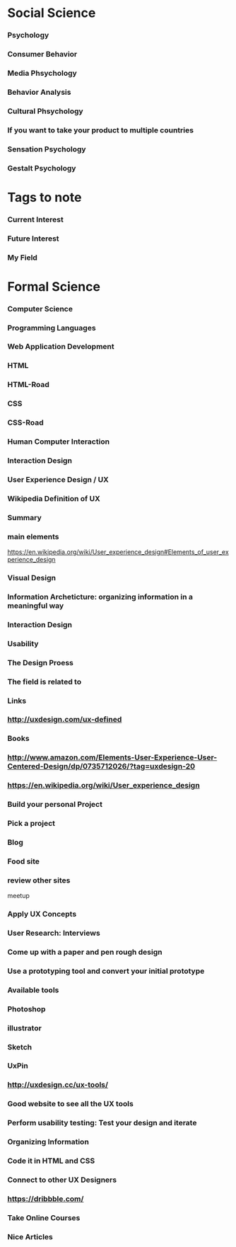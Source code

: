 # Social Science

### Psychology

### Consumer Behavior
### Media Phsychology
### Behavior Analysis
### Cultural Phsychology

### If you want to take your product to multiple countries
### Sensation Psychology
### Gestalt Psychology
# Tags to note
### Current Interest
### Future Interest
### My Field
# Formal Science

### Computer Science

### Programming Languages

### Web Application Development
### HTML 
### HTML-Road
### CSS
### CSS-Road
### Human Computer Interaction

### Interaction Design
### User Experience Design / UX
### Wikipedia Definition of UX
### Summary
### main elements
https://en.wikipedia.org/wiki/User_experience_design#Elements_of_user_experience_design
### Visual Design
### Information Archeticture: organizing information in a meaningful way
### Interaction Design
### Usability
### The Design Proess

### The field is related to

### Links
### http://uxdesign.com/ux-defined
### Books
### http://www.amazon.com/Elements-User-Experience-User-Centered-Design/dp/0735712026/?tag=uxdesign-20
### https://en.wikipedia.org/wiki/User_experience_design
### Build your personal Project
### Pick a project
### Blog
### Food site
### review other sites
meetup
### Apply UX Concepts
### User Research: Interviews
### Come up with a paper and pen rough design
### Use a prototyping tool  and convert your initial prototype
### Available tools
### Photoshop
### illustrator
### Sketch
### UxPin
### http://uxdesign.cc/ux-tools/
### Good website to see all the UX tools
### Perform usability testing: Test your design and iterate
### Organizing Information
### Code it in HTML and CSS
### Connect to other UX Designers
### https://dribbble.com/
### Take Online Courses

### Nice Articles

